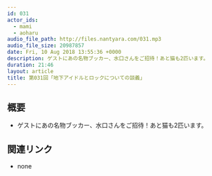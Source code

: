 ```yaml
---
id: 031
actor_ids:
  - mami
  - aoharu
audio_file_path: http://files.nantyara.com/031.mp3
audio_file_size: 20987857
date: Fri, 10 Aug 2018 13:55:36 +0000
description: ゲストにあの名物ブッカー、水口さんをご招待！あと猫も2匹います。
duration: 21:46
layout: article
title: 第031回「地下アイドルとロックについての談義」
---
```

## 概要

* ゲストにあの名物ブッカー、水口さんをご招待！あと猫も2匹います。

## 関連リンク

* none
